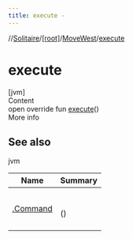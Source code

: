 ```yaml
---
title: execute -
---
```

//[Solitaire](../../index.md)/[[root]](../index.md)/[MoveWest](index.md)/[execute](execute.md)



# execute  
[jvm]  
Content  
open override fun [execute](execute.md)()  
More info  


## See also  
  
jvm  
  
|  Name|  Summary| 
|---|---|
| <a name="/MoveWest/execute/#/PointingToDeclaration/"></a>[.Command](../-command/execute.md)| <a name="/MoveWest/execute/#/PointingToDeclaration/"></a><br><br>()<br><br>
  
  



